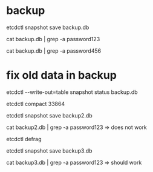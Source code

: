 # backup
etcdctl snapshot save backup.db

cat backup.db | grep -a password123

cat backup.db | grep -a password456

# fix old data in backup

etcdctl --write-out=table snapshot status backup.db

etcdctl compact 33864

etcdctl snapshot save backup2.db

cat backup2.db | grep -a password123
=> does not work

etcdctl defrag

etcdctl snapshot save backup3.db

cat backup3.db | grep -a password123
=> should work

